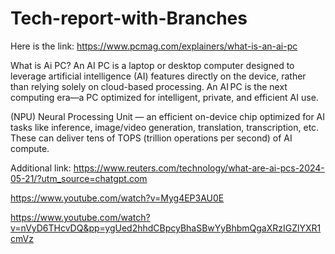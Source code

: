 # Tech-report-with-Branches
Here is the link:
https://www.pcmag.com/explainers/what-is-an-ai-pc

What is Ai PC?
An AI PC is a laptop or desktop computer designed to leverage artificial intelligence (AI) features directly on the device, rather than relying solely on cloud-based processing.
An AI PC is the next computing era—a PC optimized for intelligent, private, and efficient AI use. 

(NPU) Neural Processing Unit — an efficient on-device chip optimized for AI tasks like inference, image/video generation, translation, transcription, etc. These can deliver tens of TOPS (trillion operations per second) of AI compute.

Additional link:
https://www.reuters.com/technology/what-are-ai-pcs-2024-05-21/?utm_source=chatgpt.com

https://www.youtube.com/watch?v=Myg4EP3AU0E

https://www.youtube.com/watch?v=nVyD6THcvDQ&pp=ygUed2hhdCBpcyBhaSBwYyBhbmQgaXRzIGZlYXR1cmVz


